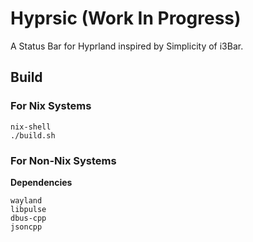 # Hyprsic (Work In Progress)
A Status Bar for Hyprland inspired by Simplicity of i3Bar.

## Build
### For Nix Systems
```shell
nix-shell
./build.sh
```
### For Non-Nix Systems
**Dependencies**
```text
wayland
libpulse
dbus-cpp
jsoncpp
```
